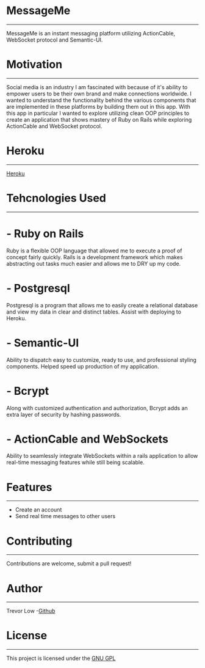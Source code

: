 # MessageMe
---
MessageMe is an instant messaging platform utilizing ActionCable, WebSocket protocol and Semantic-UI.

# Motivation
---
Social media is an industry I am fascinated with because of it's ability to empower users to be their own brand and make connections worldwide. I wanted to understand the functionality behind the various components that are implemented in these platforms by building them out in this app. With this app in particular I wanted to explore utilizing clean OOP principles to create an application that shows mastery of Ruby on Rails while exploring ActionCable and WebSocket protocol. 

# Heroku 
---
[Heroku](https://talky-talk-12.herokuapp.com/)

# Tehcnologies Used
---
# - Ruby on Rails
  Ruby is a flexible OOP language that allowed me to execute a proof of concept fairly quickly. Rails is a development framework which makes abstracting out tasks much easier and allows me to DRY up my code. 

# - Postgresql
  Postgresql is a program that allows me to easily create a relational database and view my data in clear and distinct tables. Assist with deploying to Heroku.

# - Semantic-UI
  Ability to dispatch easy to customize, ready to use, and professional styling components. Helped speed up production of my application.

# - Bcrypt
  Along with customized authentication and authorization, Bcrypt adds an extra layer of security by hashing passwords.

# - ActionCable and WebSockets
  Ability to seamlessly integrate WebSockets within a rails application to allow real-time messaging features while still being scalable.

# Features
---
- Create an account
- Send real time messages to other users

# Contributing
---
Contributions are welcome, submit a pull request!

# Author
---
Trevor Low -[Github](https://github.com/tklow94?tab=repositories)

# License 
---
This project is licensed under the [GNU GPL](https://www.gnu.org/licenses/gpl-3.0.en.html)


